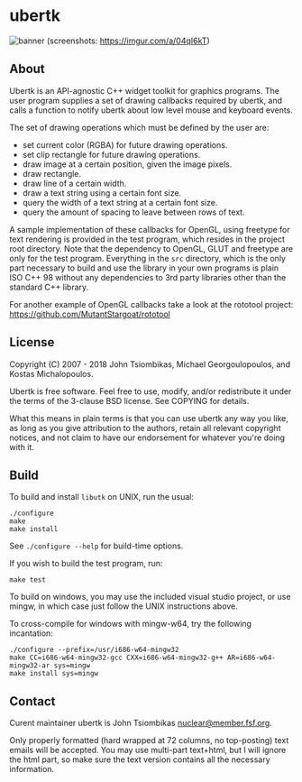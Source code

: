 ubertk
======

![banner](http://nuclear.mutantstargoat.com/sw/ubertk/img/utk_banner.png)
(screenshots: https://imgur.com/a/04qI6kT)

About
-----
Ubertk is an API-agnostic C++ widget toolkit for graphics programs. The
user program supplies a set of drawing callbacks required by ubertk, and
calls a function to notify ubertk about low level mouse and keyboard
events.

The set of drawing operations which must be defined by the user are:
  * set current color (RGBA) for future drawing operations.
  * set clip rectangle for future drawing operations.
  * draw image at a certain position, given the image pixels.
  * draw rectangle.
  * draw line of a certain width.
  * draw a text string using a certain font size.
  * query the width of a text string at a certain font size.
  * query the amount of spacing to leave between rows of text.

A sample implementation of these callbacks for OpenGL, using freetype
for text rendering is provided in the test program, which resides in the
project root directory. Note that the dependency to OpenGL, GLUT and
freetype are only for the test program. Everything in the `src`
directory, which is the only part necessary to build and use the library
in your own programs is plain ISO C++ 98 without any dependencies to 3rd
party libraries other than the standard C++ library.

For another example of OpenGL callbacks take a look at the rototool
project: https://github.com/MutantStargoat/rototool

License
-------
Copyright (C) 2007 - 2018 John Tsiombikas, Michael Georgoulopoulos,
    and Kostas Michalopoulos.

Ubertk is free software. Feel free to use, modify, and/or redistribute
it under the terms of the 3-clause BSD license. See COPYING for details.

What this means in plain terms is that you can use ubertk any way you
like, as long as you give attribution to the authors, retain all
relevant copyright notices, and not claim to have our endorsement for
whatever you're doing with it.

Build
-----
To build and install `libutk` on UNIX, run the usual:

    ./configure
    make
    make install

See `./configure --help` for build-time options. 

If you wish to build the test program, run:

    make test

To build on windows, you may use the included visual studio project, or use
mingw, in which case just follow the UNIX instructions above.

To cross-compile for windows with mingw-w64, try the following incantation:

    ./configure --prefix=/usr/i686-w64-mingw32
    make CC=i686-w64-mingw32-gcc CXX=i686-w64-mingw32-g++ AR=i686-w64-mingw32-ar sys=mingw
    make install sys=mingw


Contact
-------
Curent maintainer ubertk is John Tsiombikas <nuclear@member.fsf.org>.

Only properly formatted (hard wrapped at 72 columns, no top-posting)
text emails will be accepted. You may use multi-part text+html, but I
will ignore the html part, so make sure the text version contains all
the necessary information.
